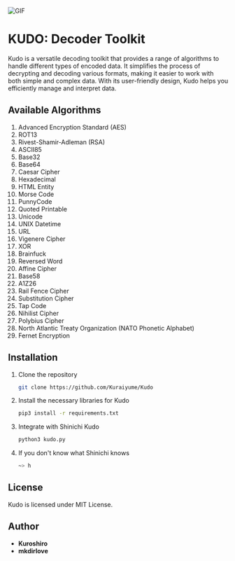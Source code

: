 ![GIF](https://github.com/veilwr4ith/Kudo/blob/main/conan-desu.gif)

# KUDO: Decoder Toolkit

Kudo is a versatile decoding toolkit that provides a range of algorithms to handle different types of encoded data. It simplifies the process of decrypting and decoding various formats, making it easier to work with both simple and complex data. With its user-friendly design, Kudo helps you efficiently manage and interpret data.

## Available Algorithms

1. Advanced Encryption Standard (AES)
2. ROT13
3. Rivest-Shamir-Adleman (RSA)
4. ASCII85
5. Base32
6. Base64
7. Caesar Cipher
8. Hexadecimal
9. HTML Entity
10. Morse Code
11. PunnyCode
12. Quoted Printable
13. Unicode
14. UNIX Datetime
15. URL
16. Vigenere Cipher
17. XOR
18. Brainfuck
19. Reversed Word
20. Affine Cipher
21. Base58
22. A1Z26
23. Rail Fence Cipher
24. Substitution Cipher
25. Tap Code
26. Nihilist Cipher
27. Polybius Cipher
28. North Atlantic Treaty Organization (NATO Phonetic Alphabet)
29. Fernet Encryption
    
## Installation

1. Clone the repository
   ```bash
   git clone https://github.com/Kuraiyume/Kudo
   ```

2. Install the necessary libraries for Kudo
   ```bash
   pip3 install -r requirements.txt
   ```

3. Integrate with Shinichi Kudo
   ```bash
   python3 kudo.py
   ```

4. If you don't know what Shinichi knows
   ```bash
   ~> h
   ```

## License

Kudo is licensed under MIT License.

## Author

- **Kuroshiro**
- **mkdirlove**

